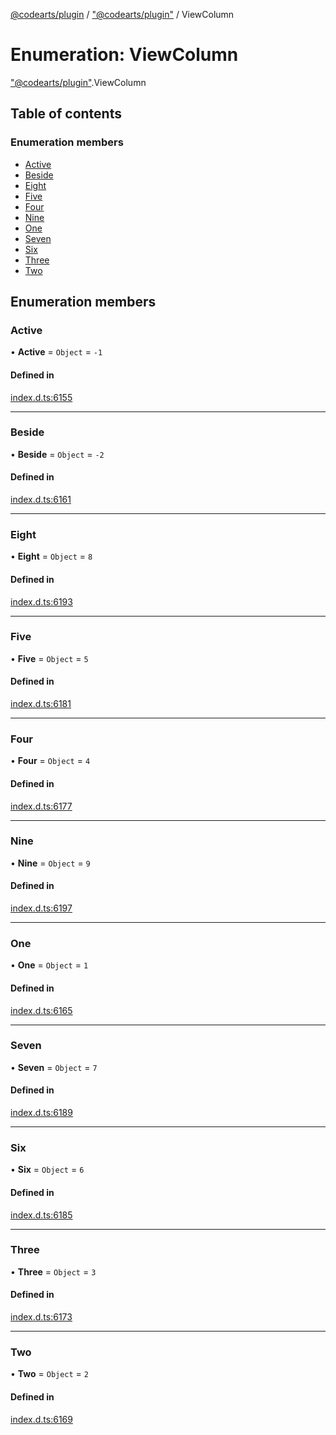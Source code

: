 [@codearts/plugin](../README.md) / ["@codearts/plugin"](../modules/_codearts_plugin_.md) / ViewColumn

# Enumeration: ViewColumn

["@codearts/plugin"](../modules/_codearts_plugin_.md).ViewColumn

## Table of contents

### Enumeration members

- [Active](codearts_plugin_.ViewColumn.md#active)
- [Beside](codearts_plugin_.ViewColumn.md#beside)
- [Eight](codearts_plugin_.ViewColumn.md#eight)
- [Five](codearts_plugin_.ViewColumn.md#five)
- [Four](codearts_plugin_.ViewColumn.md#four)
- [Nine](codearts_plugin_.ViewColumn.md#nine)
- [One](codearts_plugin_.ViewColumn.md#one)
- [Seven](codearts_plugin_.ViewColumn.md#seven)
- [Six](codearts_plugin_.ViewColumn.md#six)
- [Three](codearts_plugin_.ViewColumn.md#three)
- [Two](codearts_plugin_.ViewColumn.md#two)

## Enumeration members

### Active

• **Active** = `Object` = `-1`

#### Defined in

[index.d.ts:6155](https://github.com/huaweicloud/cloudide-plugin-api/blob/d4de966/index.d.ts#L6155)

___

### Beside

• **Beside** = `Object` = `-2`

#### Defined in

[index.d.ts:6161](https://github.com/huaweicloud/cloudide-plugin-api/blob/d4de966/index.d.ts#L6161)

___

### Eight

• **Eight** = `Object` = `8`

#### Defined in

[index.d.ts:6193](https://github.com/huaweicloud/cloudide-plugin-api/blob/d4de966/index.d.ts#L6193)

___

### Five

• **Five** = `Object` = `5`

#### Defined in

[index.d.ts:6181](https://github.com/huaweicloud/cloudide-plugin-api/blob/d4de966/index.d.ts#L6181)

___

### Four

• **Four** = `Object` = `4`

#### Defined in

[index.d.ts:6177](https://github.com/huaweicloud/cloudide-plugin-api/blob/d4de966/index.d.ts#L6177)

___

### Nine

• **Nine** = `Object` = `9`

#### Defined in

[index.d.ts:6197](https://github.com/huaweicloud/cloudide-plugin-api/blob/d4de966/index.d.ts#L6197)

___

### One

• **One** = `Object` = `1`

#### Defined in

[index.d.ts:6165](https://github.com/huaweicloud/cloudide-plugin-api/blob/d4de966/index.d.ts#L6165)

___

### Seven

• **Seven** = `Object` = `7`

#### Defined in

[index.d.ts:6189](https://github.com/huaweicloud/cloudide-plugin-api/blob/d4de966/index.d.ts#L6189)

___

### Six

• **Six** = `Object` = `6`

#### Defined in

[index.d.ts:6185](https://github.com/huaweicloud/cloudide-plugin-api/blob/d4de966/index.d.ts#L6185)

___

### Three

• **Three** = `Object` = `3`

#### Defined in

[index.d.ts:6173](https://github.com/huaweicloud/cloudide-plugin-api/blob/d4de966/index.d.ts#L6173)

___

### Two

• **Two** = `Object` = `2`

#### Defined in

[index.d.ts:6169](https://github.com/huaweicloud/cloudide-plugin-api/blob/d4de966/index.d.ts#L6169)
